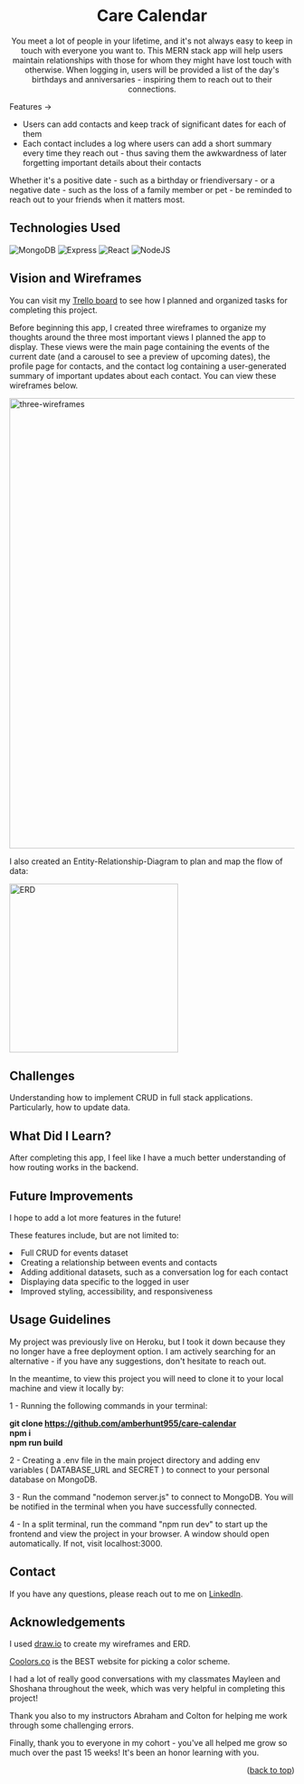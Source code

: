 <h1 align="center" id="readme-top">Care Calendar</h1>

<p align="center">You meet a lot of people in your lifetime, and it's not always easy to keep in touch with everyone you want to. This MERN stack app will help users maintain relationships with those for whom they might have lost touch with otherwise. When logging in, users will be provided a list of the day's birthdays and anniversaries - inspiring them to reach out to their connections.</p>

Features ->
<ul> 
  <li>Users can add contacts and keep track of significant dates for each of them</li>
  <li>Each contact includes a log where users can add a short summary every time they reach out - thus saving them the awkwardness of later forgetting important details about their contacts</li>
</ul>

<p>Whether it's a positive date - such as a birthday or friendiversary - or a negative date - such as the loss of a family member or pet - be reminded to reach out to your friends when it matters most.</p>

## Technologies Used

![MongoDB](https://img.shields.io/badge/MongoDB-4EA94B?style=for-the-badge&logo=mongodb&logoColor=white)
![Express](https://img.shields.io/badge/Express.js-404D59?style=for-the-badge)
![React](https://img.shields.io/badge/React-20232A?style=for-the-badge&logo=react&logoColor=61DAFB)
![NodeJS](https://img.shields.io/badge/Node.js-43853D?style=for-the-badge&logo=node.js&logoColor=white)

## Vision and Wireframes

You can visit my [Trello board](https://trello.com/invite/b/30PksrxI/ATTI178b1b4349880bae71166c83c08262b42C510E8B/ps-final-app) to see how I planned and organized tasks for completing this project.

Before beginning this app, I created three wireframes to organize my thoughts around the three most important views I planned the app to display. These views were the main page containing the events of the current date (and a carousel to see a preview of upcoming dates), the profile page for contacts, and the contact log containing a user-generated summary of important updates about each contact. You can view these wireframes below.

<img width="795" alt="three-wireframes" src="https://user-images.githubusercontent.com/122638466/235001129-b06a0c5b-4777-4aac-b36b-ec6548db274b.png">

I also created an Entity-Relationship-Diagram to plan and map the flow of data:

<img width="298" alt="ERD" src="https://user-images.githubusercontent.com/122638466/235015365-d665f338-da76-4c33-8721-f82ced2bf2b7.png">

## Challenges

Understanding how to implement CRUD in full stack applications. Particularly, how to update data.

## What Did I Learn?

After completing this app, I feel like I have a much better understanding of how routing works in the backend.

## Future Improvements

I hope to add a lot more features in the future!

These features include, but are not limited to:
<li>Full CRUD for events dataset</li>
<li>Creating a relationship between events and contacts</li>
<li>Adding additional datasets, such as a conversation log for each contact</li>
<li>Displaying data specific to the logged in user</li>
<li>Improved styling, accessibility, and responsiveness</li>

## Usage Guidelines

My project was previously live on Heroku, but I took it down because they no longer have a free deployment option. I am actively searching for an alternative - if you have any suggestions, don't hesitate to reach out.

In the meantime, to view this project you will need to clone it to your local machine and view it locally by:

1 - Running the following commands in your terminal:

<b>git clone https://github.com/amberhunt955/care-calendar <br/>
npm i <br/>
npm run build </b>

2 - Creating a .env file in the main project directory and adding env variables ( DATABASE_URL and SECRET ) to connect to your personal database on MongoDB.

3 - Run the command "nodemon server.js" to connect to MongoDB. You will be notified in the terminal when you have successfully connected.

4 - In a split terminal, run the command "npm run dev" to start up the frontend and view the project in your browser. A window should open automatically. If not, visit localhost:3000.

## Contact

If you have any questions, please reach out to me on [LinkedIn](https://www.linkedin.com/in/amberhunt955).

## Acknowledgements

I used [draw.io](https://drawio-app.com/) to create my wireframes and ERD.

[Coolors.co](https://coolors.co/) is the BEST website for picking a color scheme.

I had a lot of really good conversations with my classmates Mayleen and Shoshana throughout the week, which was very helpful in completing this project!

Thank you also to my instructors Abraham and Colton for helping me work through some challenging errors.

Finally, thank you to everyone in my cohort - you've all helped me grow so much over the past 15 weeks! It's been an honor learning with you.

<p align="right">(<a href="#readme-top">back to top</a>)</p>
